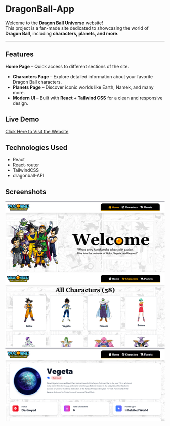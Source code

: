 # DragonBall-App


Welcome to the **Dragon Ball Universe** website!  
This project is a fan-made site dedicated to showcasing the world of **Dragon Ball**, including **characters, planets, and more**.  

---

## Features

**Home Page** – Quick access to different sections of the site.  
- **Characters Page** – Explore detailed information about your favorite Dragon Ball characters.  
- **Planets Page** – Discover iconic worlds like Earth, Namek, and many more.  
- **Modern UI** – Built with **React + Tailwind CSS** for a clean and responsive design.  

## Live Demo  

[Click Here to Visit the Website](https://dragon-ball.netlify.app)  


## Technologies Used
 - React 
 - React-router
 - TailwindCSS
 - dragonball-API



## Screenshots

![App Screenshot](1.png)
![App Screenshot](2.png)
![App Screenshot](3.png)


